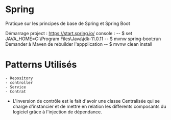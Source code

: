 # Spring
 Pratique sur les principes de base de Spring et Spring Boot

Démarrage project : https://start.spring.io/
console :
-- $ set JAVA_HOME=C:\Program Files\Java\jdk-11.0.11
-- $ mvnw spring-boot:run
Demander à Maven de rebuilder l'appplication
-- $ mvnw clean install

# Patterns Utilisés
    - Repository
    - controller
    - Service
    - Contrat

* L'inversion de contrôle est le fait d'avoir une classe Centralisée qui se charge d'instancier et de mettre en relation les differents composants du logiciel
grâce à l'injection de dépendance.